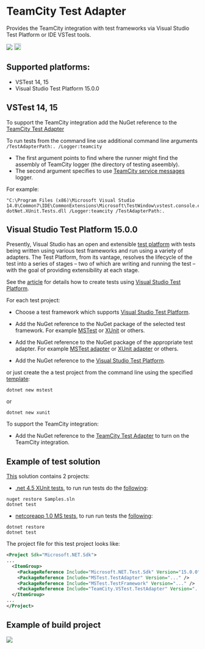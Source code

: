 # TeamCity Test Adapter

Provides the TeamCity integration with test frameworks via Visual Studio Test Platform or IDE VSTest tools.

[<img src="http://teamcity.jetbrains.com/app/rest/builds/buildType:(id:TeamCityPluginsByJetBrains_TeamCityVSTestTestAdapter_Build)/statusIcon"/>](http://teamcity.jetbrains.com/viewType.html?buildTypeId=TeamCityPluginsByJetBrains_TeamCityVSTestTestAdapter_Build) [<img src="https://www.nuget.org/Content/Logos/nugetlogo.png" height="18">](https://www.nuget.org/packages/TeamCity.VSTest.TestAdapter)

## Supported platforms:
* VSTest 14, 15
* Visual Studio Test Platform 15.0.0

## VSTest 14, 15

To support the TeamCity integration add the NuGet reference to the [TeamCity Test Adapter](https://www.nuget.org/packages/TeamCity.VSTest.TestAdapter)

To run tests from the command line use additional command line arguments `/TestAdapterPath:. /Logger:teamcity`
* The first argument points to find where the runner might find the assembly of TeamCity logger (the directory of testing aseembly).
* The second argument specifies to use [TeamCity service messages](http://confluence.jetbrains.net/display/TCDL/Build+Script+Interaction+with+TeamCity#BuildScriptInteractionwithTeamCity-ServiceMessages) logger.
  
For example:
```
"C:\Program Files (x86)\Microsoft Visual Studio 14.0\Common7\IDE\CommonExtensions\Microsoft\TestWindow\vstest.console.exe" dotNet.XUnit.Tests.dll /Logger:teamcity /TestAdapterPath:.
```
 
## Visual Studio Test Platform 15.0.0

Presently, Visual Studio has an open and extensible [test platform](https://github.com/Microsoft/vstest) with tests being written using various test frameworks and run using a variety of adapters. The Test Platform, from its vantage, resolves the lifecycle of the test into a series of stages – two of which are writing and running the test – with the goal of providing extensibility at each stage.

See the [article](https://blogs.msdn.microsoft.com/visualstudioalm/2016/11/29/evolving-the-test-platform-part-3-net-core-convergence-and-cross-plat/) for details how to create tests using [Visual Studio Test Platform](https://github.com/Microsoft/vstest).

For each test project:

* Choose a test framework which supports [Visual Studio Test Platform](https://github.com/Microsoft/vstest).

* Add the NuGet reference to the NuGet package of the selected test framework. For example [MSTest](https://www.nuget.org/packages/MSTest.TestFramework/) or [XUnit](https://www.nuget.org/packages/xunit/) or others.

* Add the NuGet reference to the NuGet package of the appropriate test adapter. For example [MSTest adapter](https://www.nuget.org/packages/MSTest.TestAdapter/) or [XUnit adapter](https://www.nuget.org/packages/xunit.runner.visualstudio/) or others.

* Add the NuGet reference to the [Visual Studio Test Platform](https://www.nuget.org/packages/Microsoft.NET.Test.Sdk/).

or just create the a test project from the command line using the specified [template](https://docs.microsoft.com/en-us/dotnet/articles/core/tools/dotnet-new):

```
dotnet new mstest
```

or

```
dotnet new xunit
```

To support the TeamCity integration:

* Add the NuGet reference to the [TeamCity Test Adapter](https://www.nuget.org/packages/TeamCity.VSTest.TestAdapter) to turn on the TeamCity integration.

## Example of test solution

[This](https://github.com/JetBrains/TeamCity.VSTest.TestAdapter/tree/master/Samples) solution contains 2 projects:

* [.net 4.5 XUnit tests](https://github.com/JetBrains/TeamCity.VSTest.TestAdapter/tree/master/Samples/dotNet.XUnit.Tests), to run run tests do the [following](https://github.com/JetBrains/TeamCity.VSTest.TestAdapter/blob/master/Samples/dotNet.XUnit.Tests/test.cmd):

```
nuget restore Samples.sln
dotnet test
```

* [netcoreapp 1.0 MS tests](https://github.com/JetBrains/TeamCity.VSTest.TestAdapter/tree/master/Samples/dotNetCore.MS.Tests), to run run tests the [following](https://github.com/JetBrains/TeamCity.VSTest.TestAdapter/blob/master/Samples/dotNetCore.MS.Tests/test.cmd):

```
dotnet restore
dotnet test
```

The project file for this test project looks like:

```xml
<Project Sdk="Microsoft.NET.Sdk">
...
  <ItemGroup>
    <PackageReference Include="Microsoft.NET.Test.Sdk" Version="15.0.0" />
    <PackageReference Include="MSTest.TestAdapter" Version="..." />
    <PackageReference Include="MSTest.TestFramework" Version="..." />
    <PackageReference Include="TeamCity.VSTest.TestAdapter" Version="..." />    
  </ItemGroup>
...
</Project>

```

## Example of build project

[<img src="http://teamcity.jetbrains.com/app/rest/builds/buildType:(id:TeamCityPluginsByJetBrains_TeamCityVSTestTestAdapter_Samples)/statusIcon"/>](http://teamcity.jetbrains.com/viewType.html?buildTypeId=TeamCityPluginsByJetBrains_TeamCityVSTestTestAdapter_Samples)

